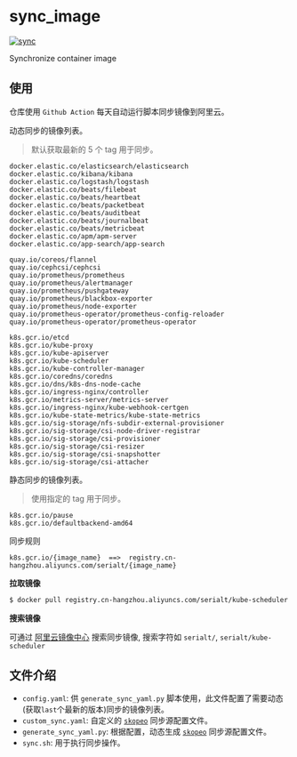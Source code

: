 # sync_image

[![sync](https://github.com/serialt/sync_image/actions/workflows/sync.yml/badge.svg?branch=main)](https://github.com/serialt/sync_image/actions/workflows/sync.yml)

Synchronize container image

## 使用

仓库使用 `Github Action` 每天自动运行脚本同步镜像到阿里云。

动态同步的镜像列表。
> 默认获取最新的 5 个 tag 用于同步。

```
docker.elastic.co/elasticsearch/elasticsearch
docker.elastic.co/kibana/kibana
docker.elastic.co/logstash/logstash
docker.elastic.co/beats/filebeat
docker.elastic.co/beats/heartbeat
docker.elastic.co/beats/packetbeat
docker.elastic.co/beats/auditbeat
docker.elastic.co/beats/journalbeat
docker.elastic.co/beats/metricbeat
docker.elastic.co/apm/apm-server
docker.elastic.co/app-search/app-search
```

```
quay.io/coreos/flannel
quay.io/cephcsi/cephcsi
quay.io/prometheus/prometheus
quay.io/prometheus/alertmanager
quay.io/prometheus/pushgateway
quay.io/prometheus/blackbox-exporter
quay.io/prometheus/node-exporter
quay.io/prometheus-operator/prometheus-config-reloader
quay.io/prometheus-operator/prometheus-operator
```

```
k8s.gcr.io/etcd
k8s.gcr.io/kube-proxy
k8s.gcr.io/kube-apiserver
k8s.gcr.io/kube-scheduler
k8s.gcr.io/kube-controller-manager
k8s.gcr.io/coredns/coredns
k8s.gcr.io/dns/k8s-dns-node-cache
k8s.gcr.io/ingress-nginx/controller
k8s.gcr.io/metrics-server/metrics-server
k8s.gcr.io/ingress-nginx/kube-webhook-certgen
k8s.gcr.io/kube-state-metrics/kube-state-metrics
k8s.gcr.io/sig-storage/nfs-subdir-external-provisioner
k8s.gcr.io/sig-storage/csi-node-driver-registrar
k8s.gcr.io/sig-storage/csi-provisioner
k8s.gcr.io/sig-storage/csi-resizer
k8s.gcr.io/sig-storage/csi-snapshotter
k8s.gcr.io/sig-storage/csi-attacher
```


静态同步的镜像列表。
> 使用指定的 tag 用于同步。

```
k8s.gcr.io/pause
k8s.gcr.io/defaultbackend-amd64
```

同步规则

```
k8s.gcr.io/{image_name}  ==>  registry.cn-hangzhou.aliyuncs.com/serialt/{image_name}
```

**拉取镜像**

```bash
$ docker pull registry.cn-hangzhou.aliyuncs.com/serialt/kube-scheduler:[镜像版本号]
```

**搜索镜像**

可通过 [阿里云镜像中心](https://cr.console.aliyun.com/cn-hangzhou/instances/images) 搜索同步镜像, 搜索字符如 `serialt/`, `serialt/kube-scheduler`


## 文件介绍

- `config.yaml`: 供 `generate_sync_yaml.py` 脚本使用，此文件配置了需要动态(获取`last`个最新的版本)同步的镜像列表。
- `custom_sync.yaml`: 自定义的 [`skopeo`](https://github.com/containers/skopeo) 同步源配置文件。
- `generate_sync_yaml.py`: 根据配置，动态生成 [`skopeo`](https://github.com/containers/skopeo) 同步源配置文件。
- `sync.sh`: 用于执行同步操作。
